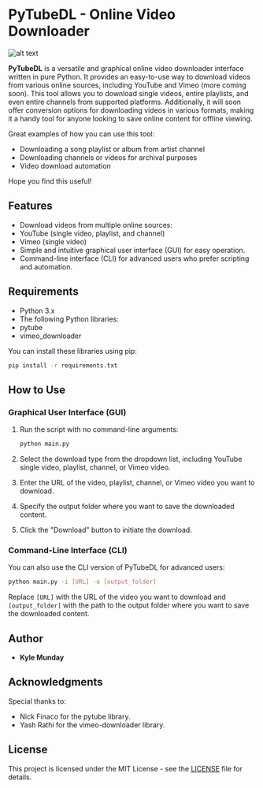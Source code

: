 # PyTubeDL - Online Video Downloader

![alt text](https://i.ibb.co/WDP0YnF/Py-Tube-DL-300x300.png)

**PyTubeDL** is a versatile and graphical online video downloader interface written in pure Python. It provides an easy-to-use way to download videos from various online sources, including YouTube and Vimeo (more coming soon). This tool allows you to download single videos, entire playlists, and even entire channels from supported platforms. Additionally, it will soon offer conversion options for downloading videos in various formats, making it a handy tool for anyone looking to save online content for offline viewing.

Great examples of how you can use this tool:
- Downloading a song playlist or album from artist channel
- Downloading channels or videos for archival purposes
- Video download automation

Hope you find this useful! 

## Features

- Download videos from multiple online sources:
- YouTube (single video, playlist, and channel)
- Vimeo (single video)
- Simple and intuitive graphical user interface (GUI) for easy operation.
- Command-line interface (CLI) for advanced users who prefer scripting and automation.

## Requirements

- Python 3.x
- The following Python libraries:
- pytube
- vimeo_downloader

You can install these libraries using pip:

```bash
pip install -r requirements.txt
```

## How to Use

### Graphical User Interface (GUI)

1. Run the script with no command-line arguments:

   ```bash
   python main.py
   ```

2. Select the download type from the dropdown list, including YouTube single video, playlist, channel, or Vimeo video.

3. Enter the URL of the video, playlist, channel, or Vimeo video you want to download.

4. Specify the output folder where you want to save the downloaded content.

5. Click the "Download" button to initiate the download.

### Command-Line Interface (CLI)

You can also use the CLI version of PyTubeDL for advanced users:

```bash
python main.py -i [URL] -o [output_folder]
```

Replace `[URL]` with the URL of the video you want to download and `[output_folder]` with the path to the output folder where you want to save the downloaded content.

## Author

- **Kyle Munday**

## Acknowledgments

Special thanks to:

- Nick Finaco for the pytube library.
- Yash Rathi for the vimeo-downloader library.

## License

This project is licensed under the MIT License - see the [LICENSE](LICENSE) file for details.
